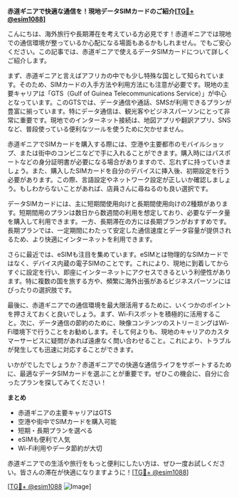 **赤道ギニアで快適な通信を！現地データSIMカードのご紹介[[TG💪+ @esim1088](https://t.me/s/esim1088)]**

こんにちは、海外旅行や長期滞在を考えている方必見です！赤道ギニアでは現地での通信環境が整っているか心配になる場面もあるかもしれません。でもご安心ください。この記事では、赤道ギニアで使えるデータSIMカードについて詳しくご紹介します。

まず、赤道ギニアと言えばアフリカの中でも少し特殊な国として知られています。そのため、SIMカードの入手方法や利用方法にも注意が必要です。現地の主要キャリアは「GTS（Gulf of Guinea Telecommunications Service）」が中心となっています。このGTSでは、データ通信や通話、SMSが利用できるプランが豊富に揃っています。特にデータ通信は、観光客やビジネスパーソンにとって非常に重要です。現地でのインターネット接続は、地図アプリや翻訳アプリ、SNSなど、普段使っている便利なツールを使うために欠かせません。

赤道ギニアでSIMカードを購入する際には、空港や主要都市のモバイルショップ、または街中のコンビニなどで手に入れることができます。購入時にはパスポートなどの身分証明書が必要になる場合がありますので、忘れずに持っていきましょう。また、購入したSIMカードを自分のデバイスに挿入後、初期設定を行う必要があります。この際、言語設定やネットワーク設定が正しいか確認しましょう。もしわからないことがあれば、店員さんに尋ねるのも良い選択です。

データSIMカードには、主に短期間使用向けと長期間使用向けの2種類があります。短期間用のプランは数日から数週間の利用を想定しており、必要なデータ量を購入して利用できます。一方、長期滞在の方には長期プランがおすすめです。長期プランでは、一定期間にわたって安定した通信速度とデータ容量が提供されるため、より快適にインターネットを利用できます。

さらに最近では、eSIMも注目を集めています。eSIMとは物理的なSIMカードではなく、デバイス内蔵の電子SIMのことです。これにより、現地に到着してからすぐに設定を行い、即座にインターネットにアクセスできるという利便性があります。特に複数の国を旅する方や、頻繁に海外出張があるビジネスパーソンにはぴったりの選択肢です。

最後に、赤道ギニアでの通信環境を最大限活用するために、いくつかのポイントを押さえておくと良いでしょう。まず、Wi-Fiスポットを積極的に活用すること。次に、データ通信の節約のために、映像コンテンツのストリーミングはWi-Fi環境下で行うことをお勧めします。そして何よりも、現地のキャリアのカスタマーサービスに疑問があれば遠慮なく問い合わせること。これにより、トラブルが発生しても迅速に対応することができます。

いかがでしたでしょうか？赤道ギニアでの快適な通信ライフをサポートするために、最適なデータSIMカードを選ぶことが重要です。ぜひこの機会に、自分に合ったプランを探してみてください！

**まとめ**
- 赤道ギニアの主要キャリアはGTS
- 空港や街中でSIMカードを購入可能
- 短期・長期プランを選べる
- eSIMも便利で人気
- Wi-Fi利用やデータ節約が大切

赤道ギニアでの生活や旅行をもっと便利にしたい方は、ぜひ一度お試しください。皆さんの滞在が快適になりますように！[[TG💪+ @esim1088](https://t.me/s/esim1088)]

[[TG💪+ @esim1088](https://t.me/s/esim1088) ![Image](https://i.postimg.cc/Y0z9fWf4/image.png)]